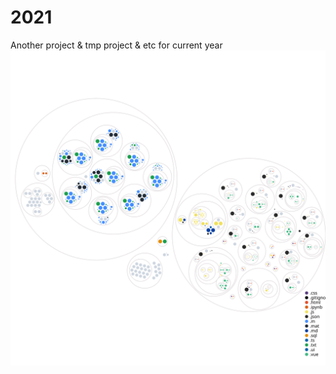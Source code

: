 # 2021
Another project &amp; tmp project &amp; etc for current year
![Visualization of the codebase](./diagram.svg)
